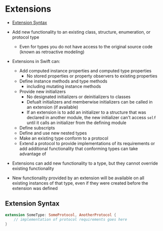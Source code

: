 # Extensions<!-- omit from toc -->

- [Extension Syntax](#extension-syntax)

- Add new functionality to an existing class, structure, enumeration, or protocol type
  - Even for types you do not have access to the original source code (known as retroactive modeling)
- Extensions in Swift can:
  - Add computed instance properties and computed type properties
    - No stored properties or property observers to existing properties
  - Define instance methods and type methods
    - including mutating instance methods
  - Provide new initializers
    - No designated initializers or deinitializers to classes
    - Defualt initializers and memberwise initializers can be called in an extension (if available)
    - If an extension is to add an initializer to a structure that was declared in another module, the new initializer can't access `self` until it calls an initializer from the defining module
  - Define subscripts
  - Define and use new nested types
  - Make an existing type conform to a protocol
  - Extend a protocol to provide implementations of its requirements or add additional functionality that conforming types can take advantage of
- Extensions can add new functionality to a type, but they cannot override existing functionality
- New functionality provided by an extension will be available on all existing instances of that type, even if they were created before the extension was defined

## Extension Syntax

```swift
extension SomeType: SomeProtocol, AnotherProtocol {
    // implementation of protocol requirements goes here
}
```
